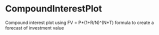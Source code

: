 # CompoundInterestPlot
Compound interest plot using FV = P*(1+R/N)^(N*T) formula to create a forecast of investment value

